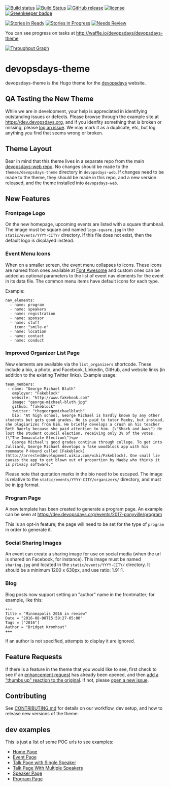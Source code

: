 [![Build status](https://ci.appveyor.com/api/projects/status/2cemxawbx0vtrt8e/branch/master?svg=true)](https://ci.appveyor.com/project/DevOpsDays/devopsdays-theme/branch/master)
[![Build Status](https://travis-ci.org/devopsdays/devopsdays-theme.svg?branch=master)](https://travis-ci.org/devopsdays/devopsdays-theme)
[![GitHub release](https://img.shields.io/github/release/devopsdays/devopsdays-theme.svg)](https://github.com/qubyte/rubidium/releases)
[![license](https://img.shields.io/github/license/devopsdays/devopsdays-theme.svg)]()
[![Greenkeeper badge](https://badges.greenkeeper.io/devopsdays/devopsdays-theme.svg)](https://greenkeeper.io/)

[![Stories in Ready](https://badge.waffle.io/devopsdays/devopsdays-theme.svg?label=ready&title=Ready)](http://waffle.io/devopsdays/devopsdays-theme) [![Stories in Progress](https://badge.waffle.io/devopsdays/devopsdays-theme.svg?label=in%progress&title=In%20Progress)](http://waffle.io/devopsdays/devopsdays-theme) [![Needs Review](https://badge.waffle.io/devopsdays/devopsdays-theme.svg?label=needs-review&title=Needs%20Review)](http://waffle.io/devopsdays/devopsdays-theme)

You can see progress on tasks at http://waffle.io/devopsdays/devopsdays-theme

[![Throughput Graph](https://graphs.waffle.io/devopsdays/devopsdays-theme/throughput.svg)](https://waffle.io/devopsdays/devopsdays-theme/metrics)

# devopsdays-theme

devopsdays-theme is the Hugo theme for the [devopsdays](https://www.devopsdays.org) website.

## QA Testing the New Theme
While we are in development, your help is appreciated in identifying outstanding issues or defects. Please browse through the example site at https://dev.devopsdays.org, and if you idenfity something that is broken or missing, please [log an issue](https://github.com/devopsdays/devopsdays-theme/issues). We may mark it as a duplicate, etc, but log anything you find that seems wrong or broken.

## Theme Layout
Bear in mind that this theme lives in a separate repo from the main [devopsdays-web repo](https://github.com/devopsdays/devopsdays-web). No changes should be made to the `themes/devopsdays-theme` directory in `devopsdays-web`. If changes need to be made to the theme, they should be made in this repo, and a new version released, and the theme installed into `devopsdays-web`.

## New Features

### Frontpage Logo

On the new homepage, upcoming events are listed with a square thumbnail. The image must be square and named `logo-square.jpg` in the `static/events/YYYY-CITY/` directory. If this file does not exist, then the default logo is displayed instead.

### Event Menu Icons

When on a smaller screen, the event menu collapses to icons. These icons are named from ones available at [Font Awesome](http://fontawesome.io/icons/) and custom ones can be added as optional parameters to the list of event nav elements for the event in its data file. The common menu items have default icons for each type.

Example:

```
nav_elements:
  - name: program
  - name: speakers
  - name: registration
  - name: sponsor
  - name: stuff
    icon: "smile-o"
  - name: location
  - name: contact
  - name: conduct
```

### Improved Organizer List Page
 New elements are available via the `list_organizers` shortcode. These include a bio, a photo, and Facebook, Linkedin, GitHub, and website links (in addition to the existing Twitter links). Example usage:
 ```
 team_members:
  - name: "George Michael Bluth"
    employer: "Fakeblock"
    website: "http://www.fakebook.com"
    image: "george-michael-bluth.jpg"
    github: "fakeblock"
    twitter: "thegeorgemichaelbluth"
    bio: "At high school, George Michael is hardly known by any other students but gets good grades. He is paid to tutor Maeby, but instead, she plagiarizes from him. He briefly develops a crush on his teacher Beth Baerly because she paid attention to him. (\"Shock and Aww\") He lost the student council election, receiving only 3% of the votes. (\"The Immaculate Election\")<p>
    George Michael's good grades continue through college. To get into Julliard, George Michael develops a fake woodblock app with his roommate P-Hound called [Fakeblock](http://arresteddevelopment.wikia.com/wiki/Fakeblock). One small lie causes the app to get blown out of proportion by Maeby who thinks it is privacy software."
```
Please note that quotation marks in the bio need to be escaped. The image is relative to the `static/events/YYYY-CITY/organizers/` directory, and must be in jpg format.

### Program Page
A new template has been created to generate a program page. An example can be seen at https://dev.devopsdays.org/events/2017-ponyville/program

This is an opt-in feature; the page will need to be set for the type of `program` in order to generate it.

### Social Sharing Images
An event can create a sharing image for use on social media (when the url is shared on Facebook, for instance). This image must be named `sharing.jpg` and located in the `static/events/YYYY-CITY/` directory. It should be a minimum 1200 x 630px, and use ratio: 1.91:1.

### Blog
Blog posts now support setting an "author" name in the frontmatter; for example, like this:

```
+++
Title = "Minneapolis 2016 in review"
Date = "2016-08-08T15:59:27-05:00"
Tags = ["2016"]
Author = "Bridget Kromhout"
+++
```

If an author is not specified, attempts to display it are ignored.

## Feature Requests
If there is a feature in the theme that you would like to see, first check to see if an [enhancement request](https://github.com/devopsdays/devopsdays-theme/issues?q=is%3Aopen+is%3Aissue+label%3Aenhancement) has already been opened, and then [add a "thumbs up" reaction to the original](https://github.com/blog/2119-add-reactions-to-pull-requests-issues-and-comments). If not, please [open a new issue](https://github.com/devopsdays/devopsdays-theme/issues/new). 

## Contributing
See [CONTRIBUTING.md](https://github.com/devopsdays/devopsdays-theme/blob/master/CONTRIBUTING.md) for details on our workflow, dev setup, and how to release new versions of the theme.


## dev examples
This is just a list of some POC urls to see examples:
- [Home Page](https://dev.devopsdays.org/)
- [Event Page](https://dev.devopsdays.org/events/2017-ponyville/welcome/)
- [Talk Page with Single Speaker](https://dev.devopsdays.org/events/2017-hoofington/program/twilight-sparkle/)
- [Talk Page With Multiple Speakers](https://dev.devopsdays.org/events/2017-ponyville/program/rainbow-dash/)
- [Speaker Page](https://dev.devopsdays.org/events/2017-ponyville/speakers/fluttershy/)
- [Program Page](https://dev.devopsdays.org/events/2017-ponyville/program/)

